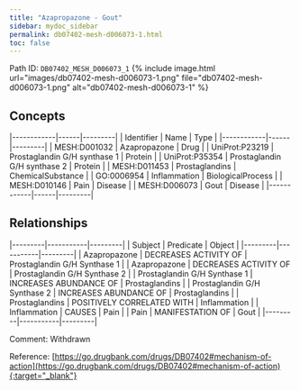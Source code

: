 ```yaml
---
title: "Azapropazone - Gout"
sidebar: mydoc_sidebar
permalink: db07402-mesh-d006073-1.html
toc: false 
---
```



Path ID: `DB07402_MESH_D006073_1`
{% include image.html url="images/db07402-mesh-d006073-1.png" file="db07402-mesh-d006073-1.png" alt="db07402-mesh-d006073-1" %}

## Concepts

|------------|------|---------|
| Identifier | Name | Type    |
|------------|------|---------|
| MESH:D001032 | Azapropazone | Drug |
| UniProt:P23219 | Prostaglandin G/H synthase 1 | Protein |
| UniProt:P35354 | Prostaglandin G/H synthase 2 | Protein |
| MESH:D011453 | Prostaglandins | ChemicalSubstance |
| GO:0006954 | Inflammation | BiologicalProcess |
| MESH:D010146 | Pain | Disease |
| MESH:D006073 | Gout | Disease |
|------------|------|---------|

## Relationships

|---------|-----------|---------|
| Subject | Predicate | Object  |
|---------|-----------|---------|
| Azapropazone | DECREASES ACTIVITY OF | Prostaglandin G/H Synthase 1 |
| Azapropazone | DECREASES ACTIVITY OF | Prostaglandin G/H Synthase 2 |
| Prostaglandin G/H Synthase 1 | INCREASES ABUNDANCE OF | Prostaglandins |
| Prostaglandin G/H Synthase 2 | INCREASES ABUNDANCE OF | Prostaglandins |
| Prostaglandins | POSITIVELY CORRELATED WITH | Inflammation |
| Inflammation | CAUSES | Pain |
| Pain | MANIFESTATION OF | Gout |
|---------|-----------|---------|

Comment: Withdrawn

Reference: [https://go.drugbank.com/drugs/DB07402#mechanism-of-action](https://go.drugbank.com/drugs/DB07402#mechanism-of-action){:target="_blank"}